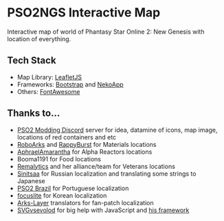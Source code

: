 # PSO2NGS Interactive Map
Interactive map of world of Phantasy Star Online 2: New Genesis with location of everything.

## Tech Stack
- Map Library: [LeafletJS](https://leafletjs.com/)
- Frameworks: [Bootstrap](https://getbootstrap.com/) and [NekoApp](https://github.com/nekowebsoftware/nekoapp)
- Others: [FontAwesome](https://fontawesome.com/)

## Thanks to...
* [PSO2 Modding Discord](https://discord.gg/BFr3TA9AM4) server for idea, datamine of icons, map image, locations of red containers and etc
* [RoboArks](https://pso2roboarks.jp/ngs/) and [RappyBurst](https://new-gen.rappy-burst.com) for Materials locations
* [AphraelAmarantha](https://twitter.com/AphyAmarantha) for Alpha Reactors locations
* Booma1191 for Food locations
* [Remalytics](https://twitter.com/remalytics) and her alliance/team for Veterans locations
* [Sinitsaa](https://twitter.com/SinitsaHikari) for Russian localization and translating some strings to Japanese
* [PSO2 Brazil](https://pso2brasil.com/) for Portuguese localization
* [focuslite](https://github.com/focuslite) for Korean localization
* [Arks-Layer](https://arks-layer.com/) translators for fan-patch localization
* [SVGvsevolod](https://www.youtube.com/user/vsevolod98subbotkin) for big help with JavaScript and [his framework](https://github.com/nekowebsoftware/nekoapp)

